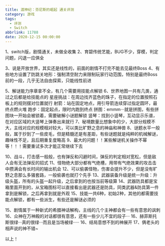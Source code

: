 ```yaml
---
title: 渡神纪：芬尼斯的崛起 通关评测
category: 游戏
tags:
  - 评测
  - Switch
abbrlink: 11788
date: 2020-12-15 00:00:00
---
```


1、switch版，剧情通关，未做全收集
2、育碧传统艺能，BUG不少，穿模，判定问题，闪退一应俱全

3、说是开放世界，其实还是线性的，前面的剧情不打完不能去见最终Boss
4、有些地方设置了防跳关地形：强制清空耐力来限制玩家行动范围，特别是最终Boss前的一段，几乎无法自由探索，只能线性前进

5、解谜能力序章拿不全，有几个需要用技能点解锁
6、世界地图一共有几类，通过之后都是给技能点的
 星座挑战：在周边找齐蓝色的珠子，在指定的位置按照石板上的规则摆对位置就行
 射箭：站在固定地点，用引导箭连续穿过指定圆环，最终点燃火堆
 跑步：固定起点，限时内跑到终点
 拼图：emmm···就是拼图，有些拼图块一开始会被锁着，需要破解小谜题解锁
 竖琴：找到小竖琴，互动显示乐谱，在对应区域的大竖琴上弹奏出来就行
7、秘境数量比想象中的少，大部分规模不大，主线对应的规模相对较大，可以类比旷野之息的神庙和神兽
8、谜题水平一般般，属于抄到了一些皮毛，但是精髓还是有差距，有些谜题就是纯粹的机械解谜，趣味性不足，且后期重复度略高
9、最大的问题！！某些解谜机关操作不幂等！！！需要重试多次才能正常继续下去

10、战斗，打击感一般般，也有弹反和闪避时间，弹反的判定相对宽松，但是敌人会有无法弹反的招式
11、怪物绝大部分都有气绝槽，用带有气绝效果的攻击击中攒满会有长时间的输出机会
12、可以偷袭怪物，伤害会提升不少，但是没有旷野之息那么多骚套路，一般偷袭也就打个先手
13、武器装备升级是统一升级：升级头盔，所有的头盔一起升级，之后拿到的也按当前等级算
14、武器防具都是宝箱里面开到的，从宝箱图标可以直接看出是武器还是防具，同类武器&防具第一件拿到是解锁，之后再拿到就是外观
15、技能一共6种，初始2种，其他的都需要技能点解锁，都有一些派生，有些还是解谜必须的

15、剧情属于一种新式的希腊神话解构，主线的几个主神都会有一些有意思的讽刺
16、众神在万神殿的对话都很有意思，还有一些少儿不宜的段子···
16、赫菲斯托斯很绿···真的很绿···而且是当场被绿·····
16、结局意想不到的神展开
17、俩老头的相声说的神不错~

以上！
